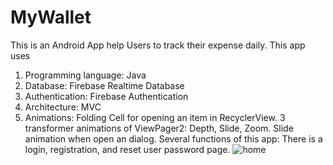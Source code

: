# MyWallet
This is an Android App help Users to track their expense daily. 
This app uses 
  1. Programming language: Java
  2. Database: Firebase Realtime Database
  3. Authentication: Firebase Authentication
  4. Architecture: MVC
  5. Animations:
Folding Cell for opening an item in RecyclerView.
3 transformer animations of ViewPager2: Depth, Slide, Zoom.
Slide animation when open an dialog.
Several functions of this app:
There is a login, registration, and reset user password page.
![home](https://github.com/DannyEggy/MyWallet/assets/125853072/726c4d2d-4ff3-44a2-a8e9-059f054d6ebb)


       
